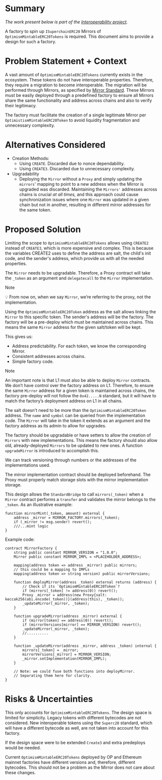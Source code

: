 # Summary

*The work present below is part of the [Interoperability project](https://github.com/ethereum-optimism/optimism/issues/10899).*

A factory to spin up `ISuperchainERC20` Mirrors of `OptimismMintableERC20Tokens` is required. This document aims to provide a design for such a factory.

# Problem Statement + Context

A vast amount of `OptimismMintableERC20Tokens` currently exists in the ecosystem. These tokens do not have interoperable properties. Therefore, they require a migration to become interoperable. The migration will be performed through Mirrors, as specified by [Mirror Standard](https://github.com/ethereum-optimism/design-docs/pull/36). These Mirrors must be easily deployed through a predefined factory to ensure all Mirrors share the same functionality and address across chains and also to verify their legitimacy.

The factory must facilitate the creation of a single legitimate Mirror per `OptimistismMintableERC20Token` to avoid liquidity fragmentation and unnecessary complexity.

# Alternatives Considered

- Creation Methods:
    - Using `CREATE`. Discarded due to nonce dependability.
    - Using `CREATE3`. Discarded due to unnecessary complexity.
- Upgradability
    - Deploying the `Mirror` without a `Proxy` and simply updating the `mirrors`' mapping to point to a new address when the Mirror is upgraded was discarded. Maintaining the `Mirrors'` addresses across chains is crucial *at all times,* and this approach could cause synchronization issues where one `Mirror` was updated in a given chain but not in another, resulting in different mirror addresses for the same token.

# Proposed Solution

Limiting the scope to `OptimismMintableERC20Tokens` allows using `CREATE2` instead of `CREATE3`, which is more expensive and complex. This is because the variables CREATE2 uses to define the address are salt, the child's init code, and the sender's address, which provide us with all the needed properties.

The `Mirror` needs to be upgradable. Therefore, a Proxy contract will take the `_token` as an argument and `delegatecall` to the `Mirror` implementation.

> [!NOTE]
>💡 From now on, when we say `Mirror`, we’re referring to the proxy, not the implementation.

Using the `OptimismMintableERC20Token` address as the salt allows linking the `Mirror` to this specific token. The sender's address will be the factory. The factory will be a pre-deploy which must be maintained across chains. This means the same `Mirror` address for the given salt/token will be kept.

This gives us:

- Address predictability. For each token, we know the corresponding Mirror.
- Consistent addresses across chains.
- Simple factory code.

> [!NOTE]
> An important note is that L1 must also be able to deploy `Mirror` contracts. We don’t have control over the factory address on L1. Therefore, to ensure the same `Mirror` address for a given token is maintained across chains, the factory pre-deploy will not follow the `0x42.....N` standard, but it will have to match the factory’s deployment address on L1 in all chains.

The salt doesn't need to be more than the `OptimismMintableERC20Token` address. The `name` and `symbol` can be queried from the implementation code. The `Mirror` will take in the token it extends as an argument and the factory address as its admin to allow for upgrades.

The factory should be upgradable or have setters to allow the creation of `Mirrors` with new implementations. This means the factory should also allow old, already-deployed `Mirrors` to be updated to new ones. A function `upgradeMirror` is introduced to accomplish this.

We can track versioning through numbers or the addresses of the implementations used.

The mirror implementation contract should be deployed beforehand. The Proxy must properly match storage slots with the mirror implementation storage.

This design allows the `StandardBridge` to call `mirrors(_token)` when a `Mirror` contract performs a `transfer` and validates the mirror belongs to the `_token`. As an illustrative example:

```solidity
function mirrorMint(_token, amount) external {
	address _mirror = MIRROR_FACTORY.mirrors(_token);
	if (_mirror != msg.sender) revert();
	///...mint logic
}

```

Example code:

```solidity
contract MirrorFactory {
	string public constant MIRROR_VERSION = "1.0.0";
	Mirror public constant MIRROR_IMPL = <PLACEHOLDER_ADDRESS>;

	mapping(address token => address _mirror) public mirrors;
	// this could be a mapping to IMPLs
	mapping(address token => string version) public mirrorVersions;

	function deployMirror(address _token) external returns (address) {
		// Check if its `OptimismMintableERC20Token`?
		if (mirrors[_token] != address(0)) revert();
		Proxy _mirror = address(new Proxy{salt: keccak256(abi.encode(_token))}(address(this), _token));
		_updateMirror(_mirror, _token);
	}

	function upgradeMirror(address _mirror) external {
		if (mirror[token] == address(0)) revert();
		if (mirrorVersions[mirror] == MIRROR_VERSION) revert();
		_updateMirror(_mirror, _token);
		//..........
	}

	function _updateMirror(address _mirror, address _token) internal {
		mirrors[_token] = _mirror;
		mirrorVersions[_mirror] = MIRROR_VERSION;
		_mirror.setImplementation(MIRROR_IMPL);
	}

	// Note: we could fuse both functions into deployMirror.
	// Separating them here for clarity.
}

```

# Risks & Uncertainties

This only accounts for `OptimismMintableERC20Tokens`. The design space is limited for simplicity. Legacy tokens with different bytecodes are not considered. New interoperable tokens using the `Superc20` standard, which will have a different bytecode as well, are not taken into account for this factory.

If the design space were to be extended `Create3` and extra predeploys would be needed.

Current `OptimismMintableERC20Tokens` deployed by OP and Ethereum mainnet factories have different versions and, therefore, different bytecodes. This should not be a problem as the Mirror does not care about these changes.